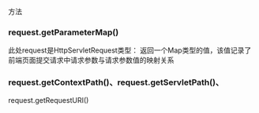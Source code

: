 方法
### request.getParameterMap()
此处request是HttpServletRequest类型：
返回一个Map类型的值，该值记录了前端页面提交请求中请求参数与请求参数值的映射关系
### request.getContextPath()、request.getServletPath()、
request.getRequestURI()